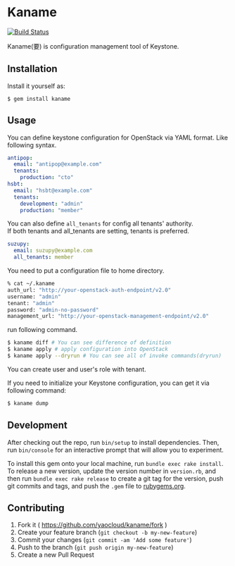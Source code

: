 # Kaname

[![Build Status](https://secure.travis-ci.org/yaocloud/kaname.png)](https://travis-ci.org/yaocloud/kaname)

Kaname(要) is configuration management tool of Keystone.

## Installation

Install it yourself as:

    $ gem install kaname

## Usage

You can define keystone configuration for OpenStack via YAML format. Like following syntax.

```yaml
antipop:
  email: "antipop@example.com"
  tenants:
    production: "cto"
hsbt:
  email: "hsbt@example.com"
  tenants:
    development: "admin"
    production: "member"
```

You can also define `all_tenants` for config all tenants' authority.  
If both tenants and all_tenants are setting, tenants is preferred.

```yaml
suzupy:
  email: suzupy@example.com
  all_tenants: member
```

You need to put a configuration file to home directory.

```sh
% cat ~/.kaname
auth_url: "http://your-openstack-auth-endpoint/v2.0"
username: "admin"
tenant: "admin"
password: "admin-no-password"
management_url: "http://your-openstack-management-endpoint/v2.0"
```

run following command.

```sh
$ kaname diff # You can see difference of definition
$ kaname apply # apply configuration into OpenStack
$ kaname apply --dryrun # You can see all of invoke commands(dryrun)
```

You can create user and user's role with tenant.

If you need to initialize your Keystone configuration, you can get it via following command:

```sh
$ kaname dump
```

## Development

After checking out the repo, run `bin/setup` to install dependencies. Then, run `bin/console` for an interactive prompt that will allow you to experiment.

To install this gem onto your local machine, run `bundle exec rake install`. To release a new version, update the version number in `version.rb`, and then run `bundle exec rake release` to create a git tag for the version, push git commits and tags, and push the `.gem` file to [rubygems.org](https://rubygems.org).

## Contributing

1. Fork it ( https://github.com/yaocloud/kaname/fork )
2. Create your feature branch (`git checkout -b my-new-feature`)
3. Commit your changes (`git commit -am 'Add some feature'`)
4. Push to the branch (`git push origin my-new-feature`)
5. Create a new Pull Request
